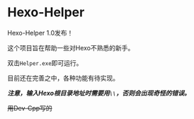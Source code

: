 # Hexo-Helper

Hexo-Helper 1.0发布！

这个项目旨在帮助一些对Hexo不熟悉的新手。

双击`Helper.exe`即可运行。

目前还在完善之中，各种功能有待实现。

***注意，输入Hexo根目录地址时需要用`\\`，否则会出现奇怪的错误。***

~~用Dev-Cpp写的~~

